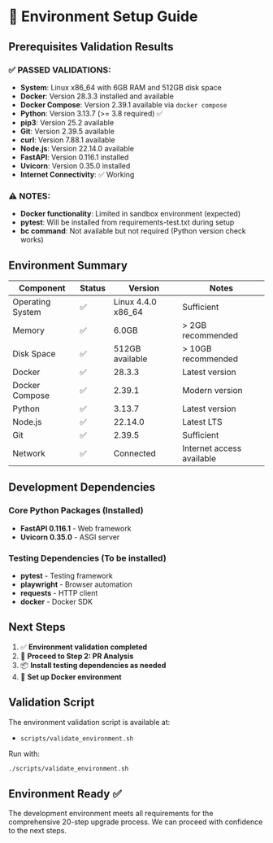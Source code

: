 # 🚀 Environment Setup Guide

## Prerequisites Validation Results

### ✅ **PASSED VALIDATIONS:**
- **System**: Linux x86_64 with 6GB RAM and 512GB disk space
- **Docker**: Version 28.3.3 installed and available
- **Docker Compose**: Version 2.39.1 available via `docker compose`
- **Python**: Version 3.13.7 (>= 3.8 required) ✅
- **pip3**: Version 25.2 available
- **Git**: Version 2.39.5 available
- **curl**: Version 7.88.1 available
- **Node.js**: Version 22.14.0 available
- **FastAPI**: Version 0.116.1 installed
- **Uvicorn**: Version 0.35.0 installed
- **Internet Connectivity**: ✅ Working

### ⚠️ **NOTES:**
- **Docker functionality**: Limited in sandbox environment (expected)
- **pytest**: Will be installed from requirements-test.txt during setup
- **bc command**: Not available but not required (Python version check works)

## Environment Summary

| Component | Status | Version | Notes |
|-----------|--------|---------|-------|
| Operating System | ✅ | Linux 4.4.0 x86_64 | Sufficient |
| Memory | ✅ | 6.0GB | > 2GB recommended |
| Disk Space | ✅ | 512GB available | > 10GB recommended |
| Docker | ✅ | 28.3.3 | Latest version |
| Docker Compose | ✅ | 2.39.1 | Modern version |
| Python | ✅ | 3.13.7 | Latest version |
| Node.js | ✅ | 22.14.0 | Latest LTS |
| Git | ✅ | 2.39.5 | Sufficient |
| Network | ✅ | Connected | Internet access available |

## Development Dependencies

### Core Python Packages (Installed)
- **FastAPI 0.116.1** - Web framework
- **Uvicorn 0.35.0** - ASGI server

### Testing Dependencies (To be installed)
- **pytest** - Testing framework
- **playwright** - Browser automation
- **requests** - HTTP client
- **docker** - Docker SDK

## Next Steps

1. ✅ **Environment validation completed**
2. 🔄 **Proceed to Step 2: PR Analysis**
3. 📦 **Install testing dependencies as needed**
4. 🐳 **Set up Docker environment**

## Validation Script

The environment validation script is available at:
- `scripts/validate_environment.sh`

Run with:
```bash
./scripts/validate_environment.sh
```

## Environment Ready ✅

The development environment meets all requirements for the comprehensive 20-step upgrade process. We can proceed with confidence to the next steps.
